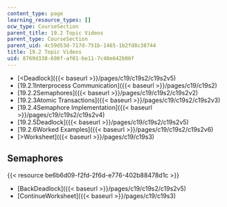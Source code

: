 ```yaml
---
content_type: page
learning_resource_types: []
ocw_type: CourseSection
parent_title: 19.2 Topic Videos
parent_type: CourseSection
parent_uid: 4c59d53d-717d-751b-1465-1b2fd8c38744
title: 19.2 Topic Videos
uid: 8769d338-698f-af01-be11-7c40e642b06f
---
```


*   [\<Deadlock]({{< baseurl >}}/pages/c19/c19s2/c19s2v5)
*   [19.2.1Interprocess Communication]({{< baseurl >}}/pages/c19/c19s2)
*   [19.2.2Semaphores]({{< baseurl >}}/pages/c19/c19s2/c19s2v2)
*   [19.2.3Atomic Transactions]({{< baseurl >}}/pages/c19/c19s2/c19s2v3)
*   [19.2.4Semaphore Implementation]({{< baseurl >}}/pages/c19/c19s2/c19s2v4)
*   [19.2.5Deadlock]({{< baseurl >}}/pages/c19/c19s2/c19s2v5)
*   [19.2.6Worked Examples]({{< baseurl >}}/pages/c19/c19s2/c19s2v6)
*   [\>Worksheet]({{< baseurl >}}/pages/c19/c19s3)

Semaphores
----------

{{< resource be6b6d09-f2fd-2f6d-e776-402b88478d1c >}}

*   [BackDeadlock]({{< baseurl >}}/pages/c19/c19s2/c19s2v5)
*   [ContinueWorksheet]({{< baseurl >}}/pages/c19/c19s3)